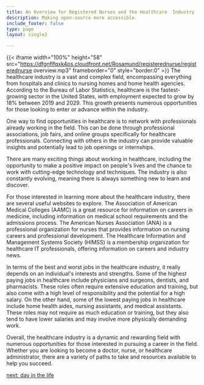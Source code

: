 ```yaml
---
title: An Overview for Registered Nurses and the Healthcare  Industry
description: Making open-source more accessible.
include_footer: false
type: page
layout: single2

---
```


{{< iframe width="100%" height="58" src="https://dfgnflfqxk4ps.cloudfront.net/Rosamund/registerednurse/registerednurse overview.mp3" frameborder="0" style="border:0" >}}
The healthcare industry is a vast and complex field, encompassing everything from hospitals and clinics to nursing homes and home health agencies. According to the Bureau of Labor Statistics, healthcare is the fastest-growing sector in the United States, with employment expected to grow by 18% between 2019 and 2029. This growth presents numerous opportunities for those looking to enter or advance within the industry.

One way to find opportunities in healthcare is to network with professionals already working in the field. This can be done through professional associations, job fairs, and online groups specifically for healthcare professionals. Connecting with others in the industry can provide valuable insights and potentially lead to job openings or internships.

There are many exciting things about working in healthcare, including the opportunity to make a positive impact on people's lives and the chance to work with cutting-edge technology and techniques. The industry is also constantly evolving, meaning there is always something new to learn and discover.

For those interested in learning more about the healthcare industry, there are several useful websites to explore. The Association of American Medical Colleges (AAMC) is a great resource for information on careers in medicine, including information on medical school requirements and the admissions process. The American Nurses Association (ANA) is a professional organization for nurses that provides information on nursing careers and professional development. The Healthcare Information and Management Systems Society (HIMSS) is a membership organization for healthcare IT professionals, offering information on careers and industry news.

In terms of the best and worst jobs in the healthcare industry, it really depends on an individual's interests and strengths. Some of the highest paying jobs in healthcare include physicians and surgeons, dentists, and pharmacists. These roles often require extensive education and training, but also come with a high level of responsibility and the potential for a high salary. On the other hand, some of the lowest paying jobs in healthcare include home health aides, nursing assistants, and medical assistants. These roles may not require as much education or training, but they also tend to have lower salaries and may involve more physically demanding work.

Overall, the healthcare industry is a dynamic and rewarding field with numerous opportunities for those interested in pursuing a career in the field. Whether you are looking to become a doctor, nurse, or healthcare administrator, there are a variety of paths to take and resources available to help you succeed.


<a href="https://workdojos.com/registerednurse/day-in-the-life">next: day in the life</a>
